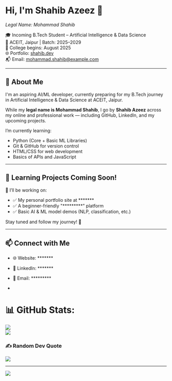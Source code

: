# Hi, I'm Shahib Azeez 👋  
*Legal Name: Mohammad Shahib*

🎓 Incoming B.Tech Student – Artificial Intelligence & Data Science  
🏫 ACEIT, Jaipur | Batch: 2025–2029  
📅 College begins: August 2025  
🌐 Portfolio: [shahib.dev](https://shahib.dev)  
📬 Email: mohammad.shahib@example.com

---

## 🚀 About Me

I'm an aspiring AI/ML developer, currently preparing for my B.Tech journey in Artificial Intelligence & Data Science at ACEIT, Jaipur.

While my **legal name is Mohammad Shahib**, I go by **Shahib Azeez** across my online and professional work — including GitHub, LinkedIn, and my upcoming projects.

I’m currently learning:
- Python (Core + Basic ML Libraries)
- Git & GitHub for version control
- HTML/CSS for web development
- Basics of APIs and JavaScript

---

## 📘 Learning Projects Coming Soon!

🔧 I’ll be working on:
- ✅ My personal portfolio site at  *******
- ✅ A beginner-friendly "*********" platform  
- ✅ Basic AI & ML model demos (NLP, classification, etc.)

Stay tuned and follow my journey! 🌱

---

## 📫 Connect with Me

- 🌐 Website: *******
- 🔗 LinkedIn: *******
- 📩 Email: *********

- 
# 📊 GitHub Stats:
![](https://github-readme-stats.vercel.app/api?username=ShahibAzeez&theme=dark&hide_border=false&include_all_commits=false&count_private=false)<br/>
![](https://nirzak-streak-stats.vercel.app/?user=ShahibAzeez&theme=dark&hide_border=false)<br/>


### ✍️ Random Dev Quote
![](https://quotes-github-readme.vercel.app/api?type=horizontal&theme=dark)

---
[![](https://visitcount.itsvg.in/api?id=ShahibAzeez&icon=0&color=0)](https://visitcount.itsvg.in)
